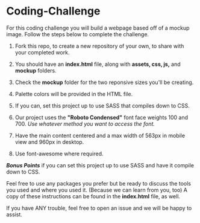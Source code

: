 # Coding-Challenge

For this coding challenge you will build a webpage based off of a mockup image.
Follow the steps below to complete the challenge.

1. Fork this repo, to create a new repository of your own, to share with your completed work.

2. You should have an **index.html** file, along with **assets, css, js,** and **mockup** folders.

3. Check the **mockup** folder for the two reponsive sizes you'll be creating.

4. Palette colors will be provided in the HTML file.

5. If you can, set this project up to use SASS that compiles down to CSS.

6. Our project uses the **"Roboto Condensed"** font face weights 100 and 700. _Use whatever method you want to access the font._

7. Have the main content centered and a max width of 563px in mobile view and 960px in desktop.

8. Use font-awesome where required.

**_Bonus Points_** if you can set this project up to use SASS and have it compile down to CSS.

Feel free to use any packages you prefer but be ready to discuss the tools you used and where you used it. (Because we can learn from you, too)
A copy of these instructions can be found in the **index.html** file, as well.

If you have ANY trouble, feel free to open an issue and we will be happy to assist.

